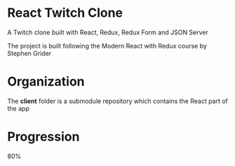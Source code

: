 # React Twitch Clone

A Twitch clone built with React, Redux, Redux Form and JSON Server

The project is built following the Modern React with Redux course by Stephen Grider

# Organization

The **client** folder is a submodule repository which contains the React part of the app

# Progression
80%
